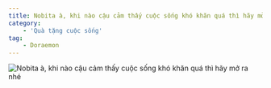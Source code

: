 ```yaml
---
title: Nobita à, khi nào cậu cảm thấy cuộc sống khó khăn quá thì hãy mở ra nhé
category: 
    - 'Quà tặng cuộc sống'
tag:
    - Doraemon
---
```

![Nobita à, khi nào cậu cảm thấy cuộc sống khó khăn quá thì hãy mở ra nhé](/118289210_2869109433335321_2075300615553667065_n.jpg "Nobita à, khi nào cậu cảm thấy cuộc sống khó khăn quá thì hãy mở ra nhé")